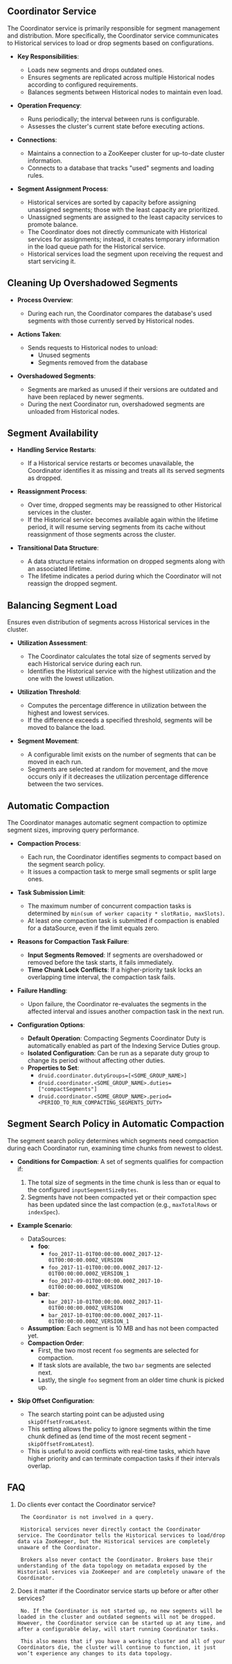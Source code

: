 ## Coordinator Service

The Coordinator service is primarily responsible for segment management and distribution. More specifically, the Coordinator service communicates to Historical services to load or drop segments based on configurations.
  
- **Key Responsibilities**:
  - Loads new segments and drops outdated ones.
  - Ensures segments are replicated across multiple Historical nodes according to configured requirements.
  - Balances segments between Historical nodes to maintain even load.

- **Operation Frequency**: 
  - Runs periodically; the interval between runs is configurable.
  - Assesses the cluster's current state before executing actions.

- **Connections**:
  - Maintains a connection to a ZooKeeper cluster for up-to-date cluster information.
  - Connects to a database that tracks "used" segments and loading rules.

- **Segment Assignment Process**:
  - Historical services are sorted by capacity before assigning unassigned segments; those with the least capacity are prioritized.
  - Unassigned segments are assigned to the least capacity services to promote balance.
  - The Coordinator does not directly communicate with Historical services for assignments; instead, it creates temporary information in the load queue path for the Historical service.
  - Historical services load the segment upon receiving the request and start servicing it.

## Cleaning Up Overshadowed Segments

- **Process Overview**: 
  - During each run, the Coordinator compares the database's used segments with those currently served by Historical nodes.

- **Actions Taken**:
  - Sends requests to Historical nodes to unload:
    - Unused segments
    - Segments removed from the database

- **Overshadowed Segments**:
  - Segments are marked as unused if their versions are outdated and have been replaced by newer segments.
  - During the next Coordinator run, overshadowed segments are unloaded from Historical nodes.

## Segment Availability

- **Handling Service Restarts**:
  - If a Historical service restarts or becomes unavailable, the Coordinator identifies it as missing and treats all its served segments as dropped.

- **Reassignment Process**:
  - Over time, dropped segments may be reassigned to other Historical services in the cluster.
  - If the Historical service becomes available again within the lifetime period, it will resume serving segments from its cache without reassignment of those segments across the cluster.

- **Transitional Data Structure**:
  - A data structure retains information on dropped segments along with an associated lifetime.
  - The lifetime indicates a period during which the Coordinator will not reassign the dropped segment.

## Balancing Segment Load

Ensures even distribution of segments across Historical services in the cluster.

- **Utilization Assessment**:
  - The Coordinator calculates the total size of segments served by each Historical service during each run.
  - Identifies the Historical service with the highest utilization and the one with the lowest utilization.

- **Utilization Threshold**:
  - Computes the percentage difference in utilization between the highest and lowest services.
  - If the difference exceeds a specified threshold, segments will be moved to balance the load.

- **Segment Movement**:
  - A configurable limit exists on the number of segments that can be moved in each run.
  - Segments are selected at random for movement, and the move occurs only if it decreases the utilization percentage difference between the two services.

## Automatic Compaction

The Coordinator manages automatic segment compaction to optimize segment sizes, improving query performance.

- **Compaction Process**:
  - Each run, the Coordinator identifies segments to compact based on the segment search policy.
  - It issues a compaction task to merge small segments or split large ones.

- **Task Submission Limit**:
  - The maximum number of concurrent compaction tasks is determined by `min(sum of worker capacity * slotRatio, maxSlots)`.
  - At least one compaction task is submitted if compaction is enabled for a dataSource, even if the limit equals zero.

- **Reasons for Compaction Task Failure**:
  - **Input Segments Removed**: If segments are overshadowed or removed before the task starts, it fails immediately.
  - **Time Chunk Lock Conflicts**: If a higher-priority task locks an overlapping time interval, the compaction task fails.

- **Failure Handling**:
  - Upon failure, the Coordinator re-evaluates the segments in the affected interval and issues another compaction task in the next run.

- **Configuration Options**:
  - **Default Operation**: Compacting Segments Coordinator Duty is automatically enabled as part of the Indexing Service Duties group.
  - **Isolated Configuration**: Can be run as a separate duty group to change its period without affecting other duties.
  - **Properties to Set**:
    - `druid.coordinator.dutyGroups=[<SOME_GROUP_NAME>]`
    - `druid.coordinator.<SOME_GROUP_NAME>.duties=["compactSegments"]`
    - `druid.coordinator.<SOME_GROUP_NAME>.period=<PERIOD_TO_RUN_COMPACTING_SEGMENTS_DUTY>` 

## Segment Search Policy in Automatic Compaction

The segment search policy determines which segments need compaction during each Coordinator run, examining time chunks from newest to oldest.

- **Conditions for Compaction**:
  A set of segments qualifies for compaction if:
  1. The total size of segments in the time chunk is less than or equal to the configured `inputSegmentSizeBytes`.
  2. Segments have not been compacted yet or their compaction spec has been updated since the last compaction (e.g., `maxTotalRows` or `indexSpec`).

- **Example Scenario**:
  - DataSources:
    - **foo**:
      - `foo_2017-11-01T00:00:00.000Z_2017-12-01T00:00:00.000Z_VERSION`
      - `foo_2017-11-01T00:00:00.000Z_2017-12-01T00:00:00.000Z_VERSION_1`
      - `foo_2017-09-01T00:00:00.000Z_2017-10-01T00:00:00.000Z_VERSION`
    - **bar**:
      - `bar_2017-10-01T00:00:00.000Z_2017-11-01T00:00:00.000Z_VERSION`
      - `bar_2017-10-01T00:00:00.000Z_2017-11-01T00:00:00.000Z_VERSION_1`
  - **Assumption**: Each segment is 10 MB and has not been compacted yet.
  - **Compaction Order**:
    - First, the two most recent `foo` segments are selected for compaction.
    - If task slots are available, the two `bar` segments are selected next.
    - Lastly, the single `foo` segment from an older time chunk is picked up.

- **Skip Offset Configuration**:
  - The search starting point can be adjusted using `skipOffsetFromLatest`. 
  - This setting allows the policy to ignore segments within the time chunk defined as (end time of the most recent segment - `skipOffsetFromLatest`).
  - This is useful to avoid conflicts with real-time tasks, which have higher priority and can terminate compaction tasks if their intervals overlap.

## FAQ

1. Do clients ever contact the Coordinator service?

        The Coordinator is not involved in a query.

        Historical services never directly contact the Coordinator service. The Coordinator tells the Historical services to load/drop data via ZooKeeper, but the Historical services are completely unaware of the Coordinator.

        Brokers also never contact the Coordinator. Brokers base their understanding of the data topology on metadata exposed by the Historical services via ZooKeeper and are completely unaware of the Coordinator.

2. Does it matter if the Coordinator service starts up before or after other services?

        No. If the Coordinator is not started up, no new segments will be loaded in the cluster and outdated segments will not be dropped. However, the Coordinator service can be started up at any time, and after a configurable delay, will start running Coordinator tasks.

        This also means that if you have a working cluster and all of your Coordinators die, the cluster will continue to function, it just won’t experience any changes to its data topology.